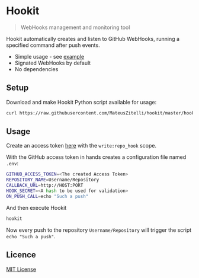 # Hookit

> WebHooks management and monitoring tool

Hookit automatically creates and listen to GitHub WebHooks, running a specified command after push events.

* Simple usage - see [example](#usage)
* Signated WebHooks by default 
* No dependencies

## Setup

Download and make Hookit Python script available for usage:

```sh
curl https://raw.githubusercontent.com/MateusZitelli/hookit/master/hookit > /usr/local/bin/hookit; chmod +x /usr/local/bin/hookit
```

## Usage

Create an access token [here](https://github.com/settings/tokens/new) with the `write:repo_hook` scope.

With the GitHub access token in hands creates a configuration file named `.env`:

```sh
GITHUB_ACCESS_TOKEN=<The created Access Token>
REPOSITORY_NAME=Username/Repository
CALLBACK_URL=http://HOST:PORT
HOOK_SECRET=<A hash to be used for validation>
ON_PUSH_CALL=echo "Such a push"
```

And then execute Hookit

```sh
hookit
```

Now every push to the repository `Username/Repository` will trigger the script `echo "Such a push"`.

## Licence

[MIT License](http://opensource.org/licenses/MIT)

